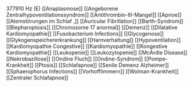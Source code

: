 377910 Hz (E)
[[Anaplasmose]]
[[Angeborene Zentralhypoventilationssyndrom]]
[[Antithrombin-III-Mangel]]
[[Apnoe]]
[[Atemstörungen im Schlaf ,]]
[[Auricular Fibrillation]]
[[Barth-Syndrom]]
[[Blepharoptosis]]
[[Chromosome 17 anormal]]
[[Demenz]]
[[Dilatative Kardiomyopathie]]
[[Fusobacterium Infections]]
[[Glycogenose]]
[[Glykogenspeichererkrankung]]
[[Harnverhaltung]]
[[Hypoventilation]]
[[Kardiomyopathie Congestive]]
[[Kardiomyopathie]]
[[Kongestive Kardiomyopathie]]
[[Leukopenie]]
[[Leukozytopenie]]
[[McArdle Disease]]
[[Nekrobazillose]]
[[Ondine Fluch]]
[[Ondine-Syndrom]]
[[Pompe-Krankheit]]
[[Ptosis]]
[[Schlafapnoe]]
[[Senile Demenz Alzheimer]]
[[Sphaerophorus Infections]]
[[Vorhofflimmern]]
[[Wolman-Krankheit]]
[[Zentraler Schlafapnoe]]